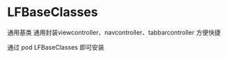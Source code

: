 # LFBaseClasses
通用基类
通用封装viewcontroller、navcontroller、tabbarcontroller 方便快捷

通过 pod LFBaseClasses   即可安装   

